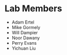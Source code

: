 # Lab Members #
  * Adam Ertel
  * Mike Gormely
  * Will Dampier
  * Noor Dawany
  * Perry Evans
  * Yichuan Liu
